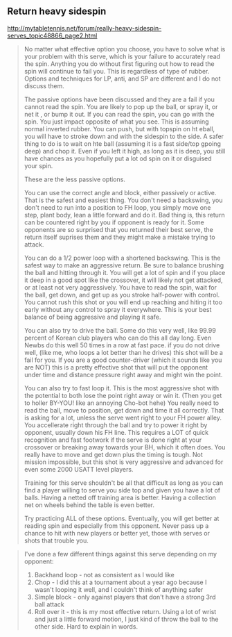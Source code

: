 ## Return heavy sidespin

http://mytabletennis.net/forum/really-heavy-sidespin-serves_topic48866_page2.html

> No matter what effective option you choose, you have to solve what is your problem with this serve, which is your failure to accurately read the spin. Anything you do without first figuring out how to read the spin will continue to fail you. This is regardless of type of rubber. Options and techniques for LP, anti, and SP are different and I do not discuss them.
> 
> The passive options have been discussed and they are a fail if you cannot read the spin. You are likely to pop up the ball, or spray it, or net it , or bump it out. If you can read the spin, you can go with the spin. You just impact opposite of what you see. This is assuming normal inverted rubber. You can push, but with topspin on ht eball, you will have to stroke down and with the sidespin to the side. A safer thing to do is to wait on hte ball (assuming it is a fast side/top gpoing deep) and chop it. Even if you left it high, as long as it is deep, you still have chances as you hopefully put a lot od spin on it or disguised your spin.
>  
> These are the less passive options.
> 
> You can use the correct angle and block, either passively or active. That is the safest and easiest thing. You don't need a backswing, you don't need to run into a position to FH loop, you simply move one step, plant body, lean a little forward and do it. Bad thing is, this return can be countered right by you if opponent is ready for it. Some opponents are so surprised that you returned their best serve, the return itself suprises them and they might make a mistake trying to attack.
> 
> You can do a 1/2 power loop with a shortened backswing. This is the safest way to make an aggressive return. Be sure to balance brushing the ball and hitting through it. You will get a lot of spin and if you place it deep in a good spot like the crossover, it will likely not get attacked, or at least not very aggressively. You have to read the spin, wait for the ball, get down, and get up as you stroke half-power with control. You cannot rush this shot or you will end up reaching and hiting it too early without any control to spray it everywhere. This is your best balance of being aggressive and playing it safe.
>  
> You can also try to drive the ball. Some do this very well, like 99.99 percent of Korean club players who can do this all day long. Even Newbs do this well 50 times in a row at fast pace. if you do not drive well, (like me, who loops a lot better than he drives) this shot will be a fail for you. If you are a good counter-driver (which it sounds like you are NOT) this is a pretty effective shot that will put the opponent under time and distance pressure right away and might win the point.
>  
> You can also try to fast loop it. This is the most aggressive shot with the potential to both lose the point right away or win it. (Then you get to holler BY-YOU! like an annoying Cho-bot hehe) You really need to read the ball, move to position, get down and time it all correctly. That is asking for a lot, unless the serve went right to your FH power alley. You accellerate right through the ball and try to power it right by opponent, usually down his FH line. This requires a LOT of quick recognition and fast footwork if the serve is done right at your crossover or breaking away towards your BH, which it often does. You really have to move and get down plus the timing is tough. Not mission impossible, but this shot is very aggressive and advanced for even some 2000 USATT level players. 
>  
> Training for this serve shouldn't be all that difficult as long as you can find a player willing to serve you side top and given you have a lot of balls. Having a netted off training area is better. Having a collection net on wheels behind the table is even better.
>  
> Try practicing ALL of these options. Eventually, you will get better at reading spin and especially from this opponent. Never pass up a chance to hit with new players or better yet, those with serves or shots that trouble you.


> I've done a few different things against this serve depending on my opponent:
> 1.  Backhand loop - not as consistent as I would like
> 2.  Chop - I did this at a tournament about a year ago because I wasn't looping it well, and I couldn't think of anything safer
> 3.  Simple block - only against players that don't have a strong 3rd ball attack
> 4.  Roll over it - this is my most effective return.  Using a lot of wrist and just a little forward motion, I just kind of throw the ball to the other side.  Hard to explain in words.


